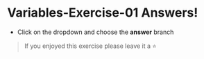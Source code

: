 # Variables-Exercise-01 Answers!

- Click on the dropdown and choose the **answer** branch
> If you enjoyed this exercise please leave it a ⭐
